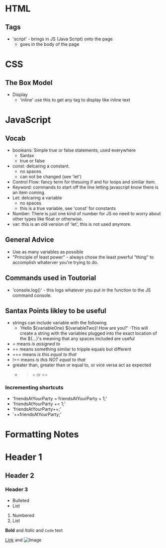 # HTML
## Tags
- 'script' - brings in JS (Java Script) onto the page 
  - goes in the body of the page 
# CSS
## The Box Model
- Display
  - 'inline' use this to get any tag to display like inline text
 # JavaScript
 ## Vocab 
 - booleans: Simple true or false statements, used everywhere
   - Santax 
    - true or false
 - const: delcaring a constant. 
   - no spaces
   - can not be changed (see 'let')
 - Control Flow: fancy term for thesuing if and for loops and similar item.
 - Keyword: commands to start off the line letting javascript know there is an item coming. 
 - Let: delcaring a variable 
   - no spaces
   - this is a true variable, see 'const' for constants
 - Number: There is just one kind of number for JS no need to worry about other types like float or otherwise.
 - var: this is an old version of 'let', this is not used anymore. 
 
 
 
 ## General Advice
 - Use as many variables as possible 
 - "Principle of least power" - always chose the least pwerful "thing" to accomplish whaterver you're trying to do. 
 ## Commands used in Toutorial
 -  'console.log()' - this logs whatever you put in the function to the JS command console.
 ## Santax Points likley to be useful
 - strings can include variable with the following 
   - 'Hello ${variableOne} ${variableTwo}! How are you?'
     -This will create a string with the variables plugged into the exact location of the ${...}'s meaning that any spaces included are useful
 - = means *is assigned to*
 - == means something similar to tripple equals but different
 - === means *is this equal to that*
 - !== means *is this NOT equal to that*
 - greater than, greater than or equal to, or vice versa act as expected
   - >= or <=
### Incrementing shortcuts
  - 'friendsAtYourParty = friendsAtYourParty + 1;'
  - 'friendsAtYourParty += 1;'
  - 'friendsAtYourParty++;'
  - '++friendsAtYourParty;'
 
 
   
 



# Formatting Notes

# Header 1
## Header 2
### Header 3

- Bulleted
- List

1. Numbered
2. List

**Bold** and _Italic_ and `Code` text

[Link](url) and ![Image](src)
